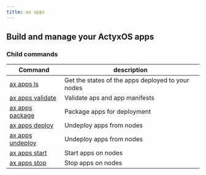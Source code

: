 ```yaml
---
title: ax apps
---
```


## Build and manage your ActyxOS apps

### Child commands

Command                      | description|
-----------------------------|------------|
[ax apps ls](ls.md)             | Get the states of the apps deployed to your nodes |
[ax apps validate](validate.md) | Validate aps and app manifests |
[ax apps package](package.md)   | Package apps for deployment |
[ax apps deploy](deploy.md)     | Undeploy apps from nodes |
[ax apps undeploy](undeploy.md) | Undeploy apps from nodes |
[ax apps start](start.md)       | Start apps on nodes |
[ax apps stop](stop.md)         | Stop apps on nodes |
